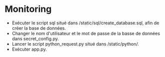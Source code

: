 # Monitoring

- Exécuter le script sql situé dans /static/sql/create_database.sql, afin de créer la base de données.
- Changer le nom d'utilisateur et le mot de passe de la basse de données dans secret_config.py.
- Lancer le script python_request.py situé dans /static/python/.
- Exécuter app.py.
